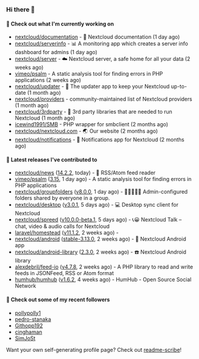 ### Hi there 👋

#### 👷 Check out what I'm currently working on

- [nextcloud/documentation](https://github.com/nextcloud/documentation) - 📘 Nextcloud documentation (1 day ago)
- [nextcloud/serverinfo](https://github.com/nextcloud/serverinfo) - 📊 A monitoring app which creates a server info dashboard for admins (1 day ago)
- [nextcloud/server](https://github.com/nextcloud/server) - ☁️ Nextcloud server, a safe home for all your data (2 weeks ago)
- [vimeo/psalm](https://github.com/vimeo/psalm) - A static analysis tool for finding errors in PHP applications (2 weeks ago)
- [nextcloud/updater](https://github.com/nextcloud/updater) - :arrows_counterclockwise: The updater app to keep your Nextcloud up-to-date (1 month ago)
- [nextcloud/providers](https://github.com/nextcloud/providers) - community-maintained list of Nextcloud providers (1 month ago)
- [nextcloud/3rdparty](https://github.com/nextcloud/3rdparty) - :battery: 3rd party libraries that are needed to run Nextcloud (1 month ago)
- [icewind1991/SMB](https://github.com/icewind1991/SMB) - PHP wrapper for smbclient (2 months ago)
- [nextcloud/nextcloud.com](https://github.com/nextcloud/nextcloud.com) - 🌏 Our website (2 months ago)
- [nextcloud/notifications](https://github.com/nextcloud/notifications) - :bell: Notifications app for Nextcloud (2 months ago)

#### 🔭 Latest releases I've contributed to

- [nextcloud/news](https://github.com/nextcloud/news) ([14.2.2](https://github.com/nextcloud/news/releases/tag/14.2.2), today) - :newspaper: RSS/Atom feed reader
- [vimeo/psalm](https://github.com/vimeo/psalm) ([3.15](https://github.com/vimeo/psalm/releases/tag/3.15), 1 day ago) - A static analysis tool for finding errors in PHP applications
- [nextcloud/groupfolders](https://github.com/nextcloud/groupfolders) ([v8.0.0](https://github.com/nextcloud/groupfolders/releases/tag/v8.0.0), 1 day ago) - 📁👩‍👩‍👧‍👦 Admin-configured folders shared by everyone in a group.
- [nextcloud/desktop](https://github.com/nextcloud/desktop) ([v3.0.1](https://github.com/nextcloud/desktop/releases/tag/v3.0.1), 5 days ago) - 💻 Desktop sync client for Nextcloud
- [nextcloud/spreed](https://github.com/nextcloud/spreed) ([v10.0.0-beta.1](https://github.com/nextcloud/spreed/releases/tag/v10.0.0-beta.1), 5 days ago) - 📞😀 Nextcloud Talk – chat, video &amp; audio calls for Nextcloud
- [laravel/homestead](https://github.com/laravel/homestead) ([v11.1.2](https://github.com/laravel/homestead/releases/tag/v11.1.2), 2 weeks ago) - 
- [nextcloud/android](https://github.com/nextcloud/android) ([stable-3.13.0](https://github.com/nextcloud/android/releases/tag/stable-3.13.0), 2 weeks ago) - 📱 Nextcloud Android app
- [nextcloud/android-library](https://github.com/nextcloud/android-library) ([2.3.0](https://github.com/nextcloud/android-library/releases/tag/2.3.0), 2 weeks ago) - ☎️ Nextcloud Android library
- [alexdebril/feed-io](https://github.com/alexdebril/feed-io) ([v4.7.8](https://github.com/alexdebril/feed-io/releases/tag/v4.7.8), 2 weeks ago) - A PHP library to read and write feeds in JSONFeed, RSS or Atom format
- [humhub/humhub](https://github.com/humhub/humhub) ([v1.6.2](https://github.com/humhub/humhub/releases/tag/v1.6.2), 4 weeks ago) - HumHub - Open Source Social Network

#### 👯 Check out some of my recent followers

- [pollypolly1](https://github.com/pollypolly1)
- [pedro-stanaka](https://github.com/pedro-stanaka)
- [Githopp192](https://github.com/Githopp192)
- [cinghaman](https://github.com/cinghaman)
- [SimJoSt](https://github.com/SimJoSt)

Want your own self-generating profile page? Check out [readme-scribe](https://github.com/muesli/readme-scribe)!
